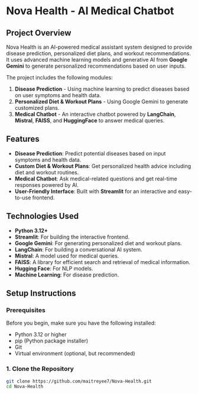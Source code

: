 # Nova Health - AI Medical Chatbot

## Project Overview

Nova Health is an AI-powered medical assistant system designed to provide disease prediction, personalized diet plans, and workout recommendations. It uses advanced machine learning models and generative AI from **Google Gemini** to generate personalized recommendations based on user inputs.

The project includes the following modules:
1. **Disease Prediction** - Using machine learning to predict diseases based on user symptoms and health data.
2. **Personalized Diet & Workout Plans** - Using Google Gemini to generate customized plans.
3. **Medical Chatbot** - An interactive chatbot powered by **LangChain**, **Mistral**, **FAISS**, and **HuggingFace** to answer medical queries.

## Features

- **Disease Prediction**: Predict potential diseases based on input symptoms and health data.
- **Custom Diet & Workout Plans**: Get personalized health advice including diet and workout routines.
- **Medical Chatbot**: Ask medical-related questions and get real-time responses powered by AI.
- **User-Friendly Interface**: Built with **Streamlit** for an interactive and easy-to-use frontend.

## Technologies Used

- **Python 3.12+**
- **Streamlit**: For building the interactive frontend.
- **Google Gemini**: For generating personalized diet and workout plans.
- **LangChain**: For building a conversational AI system.
- **Mistral**: A model used for medical queries.
- **FAISS**: A library for efficient search and retrieval of medical information.
- **Hugging Face**: For NLP models.
- **Machine Learning**: For disease prediction.

## Setup Instructions

### Prerequisites

Before you begin, make sure you have the following installed:
- Python 3.12 or higher
- pip (Python package installer)
- Git
- Virtual environment (optional, but recommended)

### 1. Clone the Repository

```bash
git clone https://github.com/maitreyee7/Nova-Health.git
cd Nova-Health
